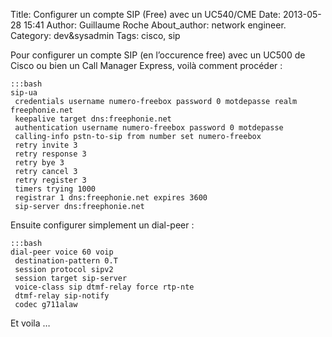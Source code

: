 Title: Configurer un compte SIP (Free) avec un UC540/CME
Date: 2013-05-28 15:41
Author: Guillaume Roche
About_author: network engineer.
Category: dev&sysadmin
Tags: cisco, sip


Pour configurer un compte SIP (en l’occurence free) avec un UC500 de Cisco ou bien un Call Manager Express, voilà comment procéder :

	:::bash
	sip-ua 
	 credentials username numero-freebox password 0 motdepasse realm freephonie.net
	 keepalive target dns:freephonie.net
	 authentication username numero-freebox password 0 motdepasse
	 calling-info pstn-to-sip from number set numero-freebox
	 retry invite 3
	 retry response 3
	 retry bye 3
	 retry cancel 3
	 retry register 3
	 timers trying 1000
	 registrar 1 dns:freephonie.net expires 3600
	 sip-server dns:freephonie.net

Ensuite configurer simplement un dial-peer :

	:::bash
	dial-peer voice 60 voip
	 destination-pattern 0.T
	 session protocol sipv2
	 session target sip-server
	 voice-class sip dtmf-relay force rtp-nte
	 dtmf-relay sip-notify
	 codec g711alaw
	 
Et voila …